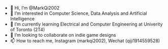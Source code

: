 - 👋 Hi, I’m @MarkQi2002
- 👀 I’m interested in Computer Science, Data Analysis and Artificial Intelligence
- 🌱 I’m currently learning Electrical and Computer Engineering at Univerity of Toronto (2T4)
- 💞️ I’m looking to collaborate on indie game designs
- 📫 How to reach me, Instagram (markqi2002), Wechat (qiji1914559528)

<!---
MarkQi2002/MarkQi2002 is a ✨ special ✨ repository because its `README.md` (this file) appears on your GitHub profile.
You can click the Preview link to take a look at your changes.
--->
